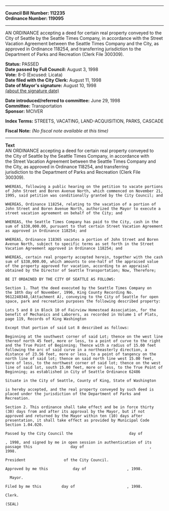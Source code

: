* * * * *  
  
**Council Bill Number: [](#h0)[](#h2)112235**   
**Ordinance Number: 119095**  
  
* * * * *  
  
AN ORDINANCE accepting a deed for certain real property conveyed to the City of Seattle by the Seattle Times Company, in accordance with the Street Vacation Agreement between the Seattle Times Company and the City, as approved in Ordinance 118254, and transferring jurisdiction to the Department of Parks and Recreation (Clerk File 300309).  
  
**Status:** PASSED   
**Date passed by Full Council:** August 3, 1998   
**Vote:** 8-0 (Excused: Licata)   
**Date filed with the City Clerk:** August 11, 1998   
**Date of Mayor's signature:** August 10, 1998   
[(about the signature date)](/~public/approvaldate.htm)   
  
  
**Date introduced/referred to committee:** June 29, 1998   
**Committee:** Transportation   
**Sponsor:** MCIVER   
  
**Index Terms:** STREETS, VACATING, LAND-ACQUISITION, PARKS, CASCADE  
  
**Fiscal Note:** *(No fiscal note available at this time)*  
  
* * * * *  
  
**Text**  
    AN ORDINANCE accepting a deed for certain real property conveyed to  
    the City of Seattle by the Seattle Times Company, in accordance with  
    the Street Vacation Agreement between the Seattle Times Company and  
    the City, as approved in Ordinance 118254, and transferring  
    jurisdiction to the Department of Parks and Recreation (Clerk File  
    300309).  
  
    WHEREAS, following a public hearing on the petition to vacate portions  
    of John Street and Boren Avenue North, which commenced on November 21,  
    1995, said petition was conditionally granted by the City Council; and  
  
    WHEREAS, Ordinance 118254, relating to the vacation of a portion of  
    John Street and Boren Avenue North, authorized the Mayor to execute a  
    street vacation agreement on behalf of the City; and  
  
    WHEREAS, the Seattle Times Company has paid to the City, cash in the  
    sum of $338,000.00, pursuant to that certain Street Vacation Agreement  
    as approved in Ordinance 118254; and  
  
    WHEREAS, Ordinance 118365 vacates a portion of John Street and Boren  
    Avenue North, subject to specific terms as set forth in the Street  
    Vacation Agreement approved in Ordinance 118254; and  
  
    WHEREAS, certain real property accepted herein, together with the cash  
    sum of $338,000.00, which amounts to one-half of the appraised value  
    of the property approved for vacation, according to an appraisal  
    obtained by the Director of Seattle Transportation; Now, Therefore;  
  
    BE IT ORDAINED BY THE CITY OF SEATTLE AS FOLLOWS:  
  
    Section 1. That the deed executed by the Seattle Times Company on  
    the 18th day of November, 1996, King County Recording No.  
    9612240348,(Attachment A), conveying to the City of Seattle for open  
    space, park and recreation purposes the following described property:  
  
    Lots 5 and 8 in Block 10 of Fairview Homestead Association, for the  
    benefit of Mechanics and Laborers, as recorded in Volume 1 of Plats,  
    page 119, Records of King Washington  
  
    Except that portion of said Lot 8 described as follows:  
  
    Beginning at the southwest corner of said Lot; thence on the west line  
    thereof north 45 feet, more or less, to a point of curve to the right  
    and the True Point of Beginning; Thence with a radius of 15.00 feet  
    following the arc of said curve in a northeasterly direction, a  
    distance of 23.56 feet, more or less, to a point of tangency on the  
    north line of said lot; thence on said north line west 15.00 feet,  
    more of less, to the northwest corner of said lot; thence on the west  
    line of said lot, south 15.00 feet, more or less, to the True Point of  
    Beginning; as established in City of Seattle Ordinance 62486  
  
    Situate in the City of Seattle, County of King, State of Washington  
  
    is hereby accepted, and the real property conveyed by such deed is  
    placed under the jurisdiction of the Department of Parks and  
    Recreation.  
  
    Section 2. This ordinance shall take effect and be in force thirty  
    (30) days from and after its approval by the Mayor, but if not  
    approved and returned by the Mayor within ten (10) days after  
    presentation, it shall take effect as provided by Municipal Code  
    Section 1.04.020.  
  
    Passed by the City Council the                         day of  
  
    , 1998, and signed by me in open session in authentication of its  
    passage this                 day of                             ,  
    1998.  
  
    President                 of the City Council.  
  
    Approved by me this           day of                  , 1998.  
  
      Mayor.  
  
    Filed by me this         day of                       , 1998.  
  
    Clerk.  
  
    (SEAL)  
